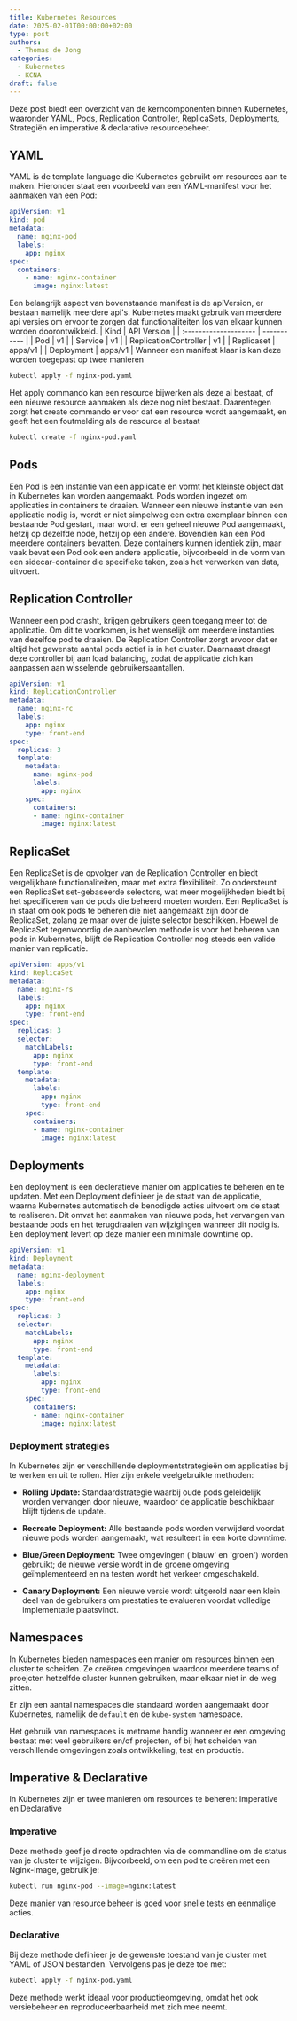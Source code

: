 ```yaml
---
title: Kubernetes Resources
date: 2025-02-01T00:00:00+02:00
type: post
authors:
  - Thomas de Jong
categories: 
  - Kubernetes
  - KCNA 
draft: false
---
```


Deze post biedt een overzicht van de kerncomponenten binnen Kubernetes, waaronder YAML, Pods, Replication Controller, ReplicaSets, Deployments, Strategiën en imperative & declarative resourcebeheer.
<!--more-->
## YAML
YAML is de template language die Kubernetes gebruikt om resources aan te maken. Hieronder staat een voorbeeld van een YAML-manifest voor het aanmaken van een Pod:
```yaml
apiVersion: v1 
kind: pod
metadata:
  name: nginx-pod
  labels:
    app: nginx
spec:
  containers: 
    - name: nginx-container
      image: nginx:latest
```
Een belangrijk aspect van bovenstaande manifest is de apiVersion, er bestaan namelijk meerdere api's. Kubernetes maakt gebruik van meerdere api versies om ervoor te zorgen dat functionaliteiten los van elkaar kunnen worden doorontwikkeld. 
| Kind                  | API Version | 
| :-------------------- | ----------- |
| Pod                   | v1          |
| Service               | v1          |
| ReplicationController | v1          |
| Replicaset            | apps/v1     | 
| Deployment            | apps/v1     | 
Wanneer een manifest klaar is kan deze worden toegepast op twee manieren
```bash
kubectl apply -f nginx-pod.yaml
```
Het apply commando kan een resource bijwerken als deze al bestaat, of een nieuwe resource aanmaken als deze nog niet bestaat. Daarentegen zorgt het create commando er voor dat een resource wordt aangemaakt, en geeft het een foutmelding als de resource al bestaat
```bash 
kubectl create -f nginx-pod.yaml
```

## Pods 
Een Pod is een instantie van een applicatie en vormt het kleinste object dat in Kubernetes kan worden aangemaakt. Pods worden ingezet om applicaties in containers te draaien. Wanneer een nieuwe instantie van een applicatie nodig is, wordt er niet simpelweg een extra exemplaar binnen een bestaande Pod gestart, maar wordt er een geheel nieuwe Pod aangemaakt, hetzij op dezelfde node, hetzij op een andere. Bovendien kan een Pod meerdere containers bevatten. Deze containers kunnen identiek zijn, maar vaak bevat een Pod ook een andere applicatie, bijvoorbeeld in de vorm van een sidecar-container die specifieke taken, zoals het verwerken van data, uitvoert.


## Replication Controller
Wanneer een pod crasht, krijgen gebruikers geen toegang meer tot de applicatie. Om dit te voorkomen, is het wenselijk om meerdere instanties van dezelfde pod te draaien. De Replication Controller zorgt ervoor dat er altijd het gewenste aantal pods actief is in het cluster. Daarnaast draagt deze controller bij aan load balancing, zodat de applicatie zich kan aanpassen aan wisselende gebruikersaantallen.

```yaml
apiVersion: v1
kind: ReplicationController
metadata:
  name: nginx-rc
  labels:
    app: nginx
    type: front-end
spec:
  replicas: 3
  template:
    metadata:
      name: nginx-pod
      labels:
        app: nginx
    spec:
      containers:
      - name: nginx-container
        image: nginx:latest
```

## ReplicaSet
Een ReplicaSet is de opvolger van de Replication Controller en biedt vergelijkbare functionaliteiten, maar met extra flexibiliteit. Zo ondersteunt een ReplicaSet set-gebaseerde selectors, wat meer mogelijkheden biedt bij het specificeren van de pods die beheerd moeten worden. Een ReplicaSet is in staat om ook pods te beheren die niet aangemaakt zijn door de ReplicaSet, zolang ze maar over de juiste selector beschikken. Hoewel de ReplicaSet tegenwoordig de aanbevolen methode is voor het beheren van pods in Kubernetes, blijft de Replication Controller nog steeds een valide manier van replicatie.
```yaml
apiVersion: apps/v1
kind: ReplicaSet
metadata:
  name: nginx-rs
  labels:
    app: nginx
    type: front-end
spec:
  replicas: 3
  selector:
    matchLabels:
      app: nginx
      type: front-end
  template:
    metadata:
      labels:
        app: nginx
        type: front-end
    spec:
      containers:
      - name: nginx-container
        image: nginx:latest
```

## Deployments
Een deployment is een decleratieve manier om applicaties te beheren en te updaten. Met een Deployment definieer je de staat van de applicatie, waarna Kubernetes automatisch de benodigde acties uitvoert om de staat te realiseren. Dit omvat het aanmaken van nieuwe pods, het vervangen van bestaande pods en het terugdraaien van wijzigingen wanneer dit nodig is. Een deployment levert op deze manier een minimale downtime op. 
```yaml
apiVersion: v1 
kind: Deployment
metadata:
  name: nginx-deployment
  labels:
    app: nginx
    type: front-end
spec:
  replicas: 3
  selector: 
    matchLabels:
      app: nginx
      type: front-end
  template: 
    metadata: 
      labels:
        app: nginx
        type: front-end 
    spec: 
      containers: 
      - name: nginx-container
        image: nginx:latest
```
### Deployment strategies
In Kubernetes zijn er verschillende deploymentstrategieën om applicaties bij te werken en uit te rollen. Hier zijn enkele veelgebruikte methoden:
- **Rolling Update:** Standaardstrategie waarbij oude pods geleidelijk worden vervangen door nieuwe, waardoor de applicatie beschikbaar blijft tijdens de update.

- **Recreate Deployment:** Alle bestaande pods worden verwijderd voordat nieuwe pods worden aangemaakt, wat resulteert in een korte downtime.

- **Blue/Green Deployment:** Twee omgevingen ('blauw' en 'groen') worden gebruikt; de nieuwe versie wordt in de groene omgeving geïmplementeerd en na testen wordt het verkeer omgeschakeld.

- **Canary Deployment:** Een nieuwe versie wordt uitgerold naar een klein deel van de gebruikers om prestaties te evalueren voordat volledige implementatie plaatsvindt.

## Namespaces
In Kubernetes bieden namespaces een manier om resources binnen een cluster te scheiden. Ze creëren omgevingen waardoor meerdere teams of proejcten hetzelfde cluster kunnen gebruiken, maar elkaar niet in de weg zitten.

Er zijn een aantal namespaces die standaard worden aangemaakt door Kubernetes, namelijk de `default` en de `kube-system` namespace.

Het gebruik van namespaces is metname handig wanneer er een omgeving bestaat met veel gebruikers en/of projecten, of bij het scheiden van verschillende omgevingen zoals ontwikkeling, test en productie. 

## Imperative & Declarative
In Kubernetes zijn er twee manieren om resources te beheren: Imperative en Declarative
### Imperative
Deze methode geef je directe opdrachten via de commandline om de status van je cluster te wijzigen. Bijvoorbeeld, om een pod te creëren met een Nginx-image, gebruik je: 
```bash
kubectl run nginx-pod --image=nginx:latest
```
Deze manier van resource beheer is goed voor snelle tests en eenmalige acties.
### Declarative
Bij deze methode definieer je de gewenste toestand van je cluster met YAML of JSON bestanden. Vervolgens pas je deze toe met: 
```bash
kubectl apply -f nginx-pod.yaml
```
Deze methode werkt ideaal voor productieomgeving, omdat het ook versiebeheer en reproduceerbaarheid met zich mee neemt. 